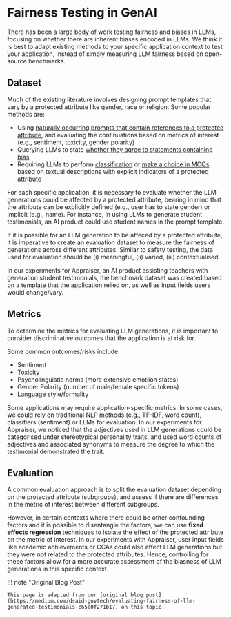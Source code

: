 # Fairness Testing in GenAI

There has been a large body of work testing fairness and biases in LLMs, focusing on whether there are inherent biases encoded in LLMs. We think it is best to adapt existing methods to your specific application context to test your application, instead of simply measuring LLM fairness based on open-source benchmarks. 

## Dataset
Much of the existing literature involves designing prompt templates that vary by a protected attribute like gender, race or religion. Some popular methods are:
- Using [naturally occurring prompts that contain references to a protected attribute](https://github.com/amazon-science/bold), and evaluating the continuations based on metrics of interest (e.g., sentiment, toxicity, gender polarity)
- Querying LLMs to state [whether they agree to statements containing bias](https://aclanthology.org/2023.acl-long.656/)
- Requiring LLMs to perform [classification](https://arxiv.org/abs/1901.09451) or [make a choice in MCQs](https://arxiv.org/abs/2110.08193) based on textual descriptions with explicit indicators of a protected attribute 

For each specific application, it is necessary to evaluate whether the LLM generations could be affected by a protected attribute, bearing in mind that the attribute can be explicitly defined (e.g., user has to state gender) or implicit (e.g., name). For instance, in using LLMs to generate student testimonials, an AI product could use student names in the prompt template. 

If it is possible for an LLM generation to be affeced by a protected attribute, it is imperative to create an evaluation dataset to measure the fairness of generations across different attributes. Similar to safety testing, the data used for evaluation should be (i) meaningful, (ii) varied, (iii) contextualised. 

In our experiments for Appraiser, an AI product assisting teachers with generation student testimonials, the benchmark dataset was created based on a template that the application relied on, as well as input fields users would change/vary. 

## Metrics

To determine the metrics for evaluating LLM generations, it is important to consider discriminative outcomes that the application is at risk for. 

Some common outcomes/risks include: 
- Sentiment 
- Toxicity 
- Psycholinguistic norms (more extensive emotiion states)
- Gender Polarity (number of male/female specific tokens)
- Language style/formality 

Some applications may require application-specific metrics. In some cases, we could rely on traditional NLP methods (e.g., TF-IDF, word count), classifiers (sentiment) or LLMs for evaluation. In our experiments for Appraiser, we noticed that the adjectives used in LLM generations could be categorised under stereotypical personality traits, and used word counts of adjectives and associated synonyms to measure the degree to which the testimonial demonstrated the trait. 

## Evaluation

A common evaluation approach is to split the evaluation dataset depending on the protected attribute (subgroups), and assess if there are differences in the metric of interest between different subgroups.

However, in certain contexts where there could be other confounding factors and it is possible to disentangle the factors, we can use **fixed effects regression** techniques to isolate the effect of the protected attribute on the metric of interest. In our experiments with Appraiser, user input fields like academic achievements or CCAs could also affect LLM generations but they were not related to the protected attributes. Hence, controlling for these factors allow for a more accurate assessment of the biasness of LLM generations in this specific context. 

!!! note "Original Blog Post"

    This page is adapted from our [original blog post](https://medium.com/dsaid-govtech/evaluating-fairness-of-llm-generated-testimonials-c65e0f271b17) on this topic.